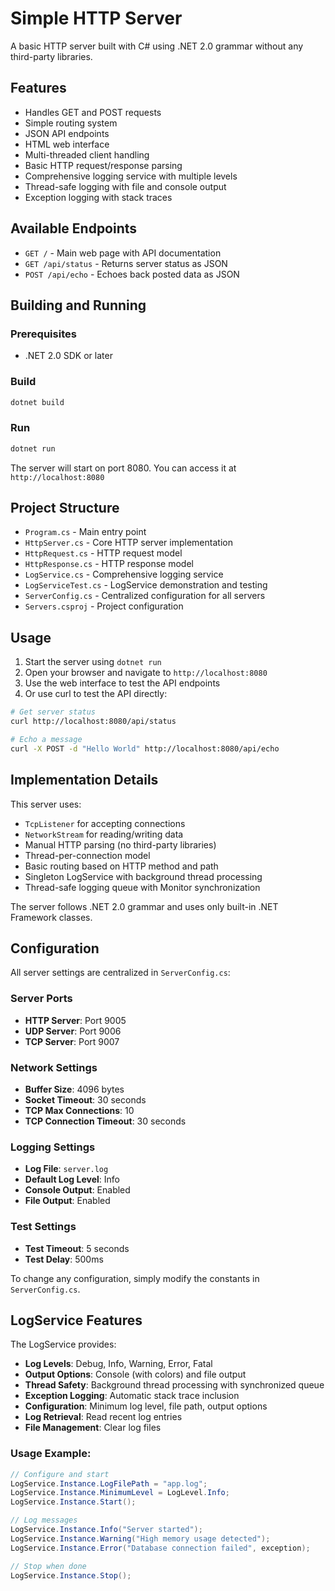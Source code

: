 # Simple HTTP Server

A basic HTTP server built with C# using .NET 2.0 grammar without any third-party libraries.

## Features

- Handles GET and POST requests
- Simple routing system
- JSON API endpoints
- HTML web interface
- Multi-threaded client handling
- Basic HTTP request/response parsing
- Comprehensive logging service with multiple levels
- Thread-safe logging with file and console output
- Exception logging with stack traces

## Available Endpoints

- `GET /` - Main web page with API documentation
- `GET /api/status` - Returns server status as JSON
- `POST /api/echo` - Echoes back posted data as JSON

## Building and Running

### Prerequisites
- .NET 2.0 SDK or later

### Build
```bash
dotnet build
```

### Run
```bash
dotnet run
```

The server will start on port 8080. You can access it at `http://localhost:8080`

## Project Structure

- `Program.cs` - Main entry point
- `HttpServer.cs` - Core HTTP server implementation
- `HttpRequest.cs` - HTTP request model
- `HttpResponse.cs` - HTTP response model
- `LogService.cs` - Comprehensive logging service
- `LogServiceTest.cs` - LogService demonstration and testing
- `ServerConfig.cs` - Centralized configuration for all servers
- `Servers.csproj` - Project configuration

## Usage

1. Start the server using `dotnet run`
2. Open your browser and navigate to `http://localhost:8080`
3. Use the web interface to test the API endpoints
4. Or use curl to test the API directly:

```bash
# Get server status
curl http://localhost:8080/api/status

# Echo a message
curl -X POST -d "Hello World" http://localhost:8080/api/echo
```

## Implementation Details

This server uses:
- `TcpListener` for accepting connections
- `NetworkStream` for reading/writing data
- Manual HTTP parsing (no third-party libraries)
- Thread-per-connection model
- Basic routing based on HTTP method and path
- Singleton LogService with background thread processing
- Thread-safe logging queue with Monitor synchronization

The server follows .NET 2.0 grammar and uses only built-in .NET Framework classes.

## Configuration

All server settings are centralized in `ServerConfig.cs`:

### Server Ports
- **HTTP Server**: Port 9005
- **UDP Server**: Port 9006  
- **TCP Server**: Port 9007

### Network Settings
- **Buffer Size**: 4096 bytes
- **Socket Timeout**: 30 seconds
- **TCP Max Connections**: 10
- **TCP Connection Timeout**: 30 seconds

### Logging Settings
- **Log File**: `server.log`
- **Default Log Level**: Info
- **Console Output**: Enabled
- **File Output**: Enabled

### Test Settings
- **Test Timeout**: 5 seconds
- **Test Delay**: 500ms

To change any configuration, simply modify the constants in `ServerConfig.cs`.

## LogService Features

The LogService provides:
- **Log Levels**: Debug, Info, Warning, Error, Fatal
- **Output Options**: Console (with colors) and file output
- **Thread Safety**: Background thread processing with synchronized queue
- **Exception Logging**: Automatic stack trace inclusion
- **Configuration**: Minimum log level, file path, output options
- **Log Retrieval**: Read recent log entries
- **File Management**: Clear log files

### Usage Example:
```csharp
// Configure and start
LogService.Instance.LogFilePath = "app.log";
LogService.Instance.MinimumLevel = LogLevel.Info;
LogService.Instance.Start();

// Log messages
LogService.Instance.Info("Server started");
LogService.Instance.Warning("High memory usage detected");
LogService.Instance.Error("Database connection failed", exception);

// Stop when done
LogService.Instance.Stop();
``` 